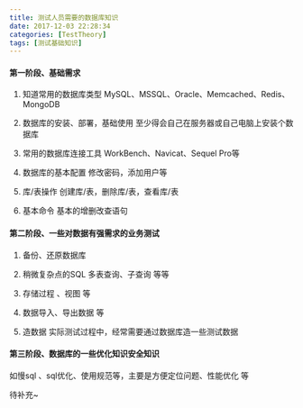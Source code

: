 ```yaml
---
title: 测试人员需要的数据库知识
date: 2017-12-03 22:28:34
categories: [TestTheory]
tags: [测试基础知识]
---
```


#### 第一阶段、基础需求
1. 知道常用的数据库类型
MySQL、MSSQL、Oracle、Memcached、Redis、MongoDB

2. 数据库的安装、部署，基础使用
至少得会自己在服务器或自己电脑上安装个数据库

  <!--more-->

3. 常用的数据库连接工具
WorkBench、Navicat、Sequel Pro等

4. 数据库的基本配置
修改密码，添加用户等

5. 库/表操作
创建库/表，删除库/表，查看库/表

6. 基本命令
基本的增删改查语句

#### 第二阶段、一些对数据有强需求的业务测试
1. 备份、还原数据库

2. 稍微复杂点的SQL 
多表查询、子查询 等等

3. 存储过程 、视图 等

4. 数据导入、导出数据 等

5. 造数据
实际测试过程中，经常需要通过数据库造一些测试数据

#### 第三阶段、数据库的一些优化知识安全知识
如慢sql 、sql优化、使用规范等，主要是方便定位问题、性能优化 等

待补充~